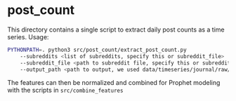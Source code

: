 # post_count
This directory contains a single script to extract daily post counts as a time series. Usage:
```bash
PYTHONPATH=. python3 src/post_count/extract_post_count.py 
    --subreddits <list of subreddits, specify this or subreddit_file>
    --subreddit_file <path to subreddit file, specify this or subreddits>
    --output_path <path to output, we used data/timeseries/journal/raw/post_count>
```
The features can then be normalized and combined for Prophet modeling with the scripts in `src/combine_features`